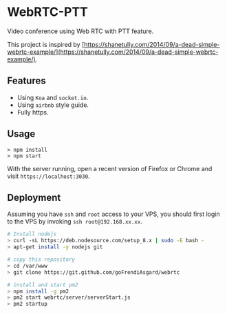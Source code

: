 # WebRTC-PTT

Video conference using Web RTC with PTT feature.

This project is inspired by [https://shanetully.com/2014/09/a-dead-simple-webrtc-example/](https://shanetully.com/2014/09/a-dead-simple-webrtc-example/).

## Features

* Using `Koa` and `socket.io`.
* Using `airbnb` style guide.
* Fully https.

## Usage

```
> npm install
> npm start
```

With the server running, open a recent version of Firefox or Chrome and visit `https://localhost:3030`.

## Deployment

Assuming you have `ssh` and `root` access to your VPS, you should first login to the VPS by invoking `ssh root@192.168.xx.xx`.

```bash
# Install nodejs
> curl -sL https://deb.nodesource.com/setup_8.x | sudo -E bash -
> apt-get install -y nodejs git

# copy this repository
> cd /var/www
> git clone https://git.github.com/goFrendiAsgard/webrtc

# install and start pm2
> npm install -g pm2
> pm2 start webrtc/server/serverStart.js
> pm2 startup

```
